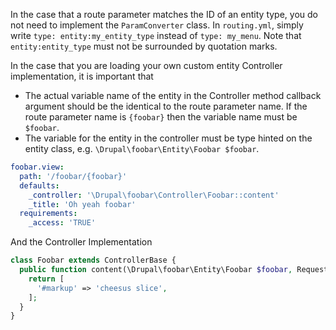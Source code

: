 In the case that a route parameter matches the ID of an entity type, you do not need to implement the `ParamConverter` class. In `routing.yml`, simply write `type: entity:my_entity_type` instead of `type: my_menu`. Note that `entity:entity_type` must not be surrounded by quotation marks.

In the case that you are loading your own custom entity Controller implementation, it is important that

* The actual variable name of the entity in the Controller method callback argument should be the identical to the route parameter name. If the route parameter name is `{foobar}` then the variable name must be `$foobar`.
* The variable for the entity in the controller must be type hinted on the entity class, e.g. `\Drupal\foobar\Entity\Foobar $foobar`.

```yaml
foobar.view:
  path: '/foobar/{foobar}'
  defaults:
    _controller: '\Drupal\foobar\Controller\Foobar::content'
    _title: 'Oh yeah foobar'
  requirements:
    _access: 'TRUE'
```

And the Controller Implementation

```php
class Foobar extends ControllerBase {
  public function content(\Drupal\foobar\Entity\Foobar $foobar, Request $request) {
    return [
      '#markup' => 'cheesus slice',
    ];
  }
}
```